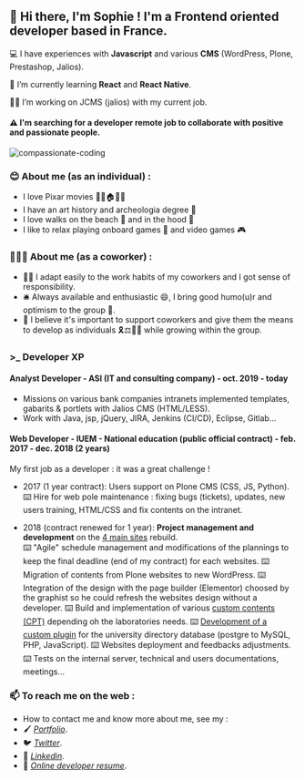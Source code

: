 ## 👋 Hi there, I'm Sophie ! I'm a Frontend oriented developer based in France.  

<p>💻 I have experiences with <b>Javascript</b> and various <b>CMS</b> (WordPress, Plone, Prestashop, Jalios).</p>

<p>🔭 I’m currently learning <b>React</b> and <b>React Native</b>.</p>

<p>👩‍💻 I’m working on JCMS (jalios) with my current job.</p>

#### ⚠️ I'm searching for a developer remote job to collaborate with positive and passionate people. 

![compassionate-coding](/S0f1eM/S0f1eM/blob/master/compassionate.jpeg)

### 😊 About me (as an individual) : 
* I love Pixar movies 🎈🎈🏠🎈🎈  
* I have an art history and archeologia degree 🤠  
* I love walks on the beach 🌅 and in the hood 🌲
* I like to relax playing onboard games 🎲 and video games 🎮

### 👩🏻‍💼 About me (as a coworker) : 
* 🙋‍♀️ I adapt easily to the work habits of my coworkers and I got sense of responsibility.   
* 🛎️ Always available and enthusiastic 😄, I bring good humo(u)r and optimism to the group 🌼.   
* 🤗 I believe it's important to support coworkers and give them the means to develop as individuals 🎗️⚖️🏳️‍🌈 while growing within the group.

### >_ Developer XP

#### Analyst Developer - ASI (IT and consulting company) - oct. 2019 - today

* Missions on various bank companies intranets implemented templates, gabarits & portlets with Jalios CMS (HTML/LESS).
* Work with Java, jsp, jQuery, JIRA, Jenkins (CI/CD), Eclipse, Gitlab...

#### Web Developer - IUEM - National education (public official contract) - feb. 2017 - dec. 2018 (2 years)

<p>My first job as a developer : it was a great challenge !</p>

* 2017 (1 year contract): Users support on Plone CMS (CSS, JS, Python).   
⌨️  Hire for web pole maintenance : fixing bugs (tickets), updates, new users training, HTML/CSS and fix contents on the intranet. 

* 2018 (contract renewed for 1 year): <b>Project management and development</b> on the [4 main sites](https://www-iuem.univ-brest.fr/) rebuild.  
⌨️ "Agile" schedule management and modifications of the plannings to keep the final deadline (end of my contract) for each websites.
⌨️ Migration of contents from Plone websites to new WordPress.
⌨️ Integration of the design with the page builder (Elementor) choosed by the graphist so he could refresh the websites design without a developer.
⌨️ Build and implementation of various [custom contents (CPT)](https://www-iuem.univ-brest.fr/lemar/recherche/equipe-panorama/#prsentation) depending oh the laboratories needs. 
⌨️ [Development of a custom plugin](https://github.com/S0f1eM/my-first-wp-plugin) for the university directory database (postgre to MySQL, PHP, JavaScript).
⌨️ Websites deployment and feedbacks adjustments.
⌨️ Tests on the internal server, technical and users documentations, meetings...


### 📫 To reach me on the web : 

* How to contact me and know more about me, see my :
* 🖌️ *[Portfolio](https://sophie-marchand.netlify.app/)*.
* 🐦 *[Twitter](https://twitter.com/S0f1eM)*.
* 💬 *[Linkedin](https://www.linkedin.com/in/sophie-marchand-web-developer/)*. 
* 📝 *[Online developer resume](https://www.cakeresume.com/me/sophie-marchand)*.

